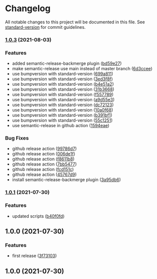 # Changelog

All notable changes to this project will be documented in this file. See [standard-version](https://github.com/conventional-changelog/standard-version) for commit guidelines.

### [1.0.3](https://github.com/TechIsFun/husky-standard-version-playground/compare/v1.0.1...v1.0.3) (2021-08-03)


### Features

* added semantic-release-backmerge plugin ([bd59e27](https://github.com/TechIsFun/husky-standard-version-playground/commits/bd59e27450bd14fe9d74846ef3379e10f2075183))
* make semantic-release use main instead of master branch ([6d3ccee](https://github.com/TechIsFun/husky-standard-version-playground/commits/6d3ccee64681aebb2333f7d5872f01e52eaa57f4))
* use bumpversion with standard-version ([699a811](https://github.com/TechIsFun/husky-standard-version-playground/commits/699a811926f21f0b89ea936c03514c82a3872148))
* use bumpversion with standard-version ([3ed3f8f](https://github.com/TechIsFun/husky-standard-version-playground/commits/3ed3f8fa35686957d3c35fae9b3ade88ac62d245))
* use bumpversion with standard-version ([b4e51a2](https://github.com/TechIsFun/husky-standard-version-playground/commits/b4e51a2ff904696a25fda3eac1a7beacd176c5fd))
* use bumpversion with standard-version ([31b3668](https://github.com/TechIsFun/husky-standard-version-playground/commits/31b36681be3994636f2831fb4497c291dd84be09))
* use bumpversion with standard-version ([f557789](https://github.com/TechIsFun/husky-standard-version-playground/commits/f557789b15b83233532b13e9de3a19224696bfb1))
* use bumpversion with standard-version ([a9d55e3](https://github.com/TechIsFun/husky-standard-version-playground/commits/a9d55e34e05f34ab69da0c28a6d98f2eb976e74e))
* use bumpversion with standard-version ([dc72123](https://github.com/TechIsFun/husky-standard-version-playground/commits/dc721235186f391aec32bb96823b25f98a6b523e))
* use bumpversion with standard-version ([10a0f68](https://github.com/TechIsFun/husky-standard-version-playground/commits/10a0f68b70fd7ab2305512a03103b97e258334a2))
* use bumpversion with standard-version ([b391bf1](https://github.com/TechIsFun/husky-standard-version-playground/commits/b391bf1534d3d91a020d54ef6f4428319165aef9))
* use bumpversion with standard-version ([55c1251](https://github.com/TechIsFun/husky-standard-version-playground/commits/55c1251b5fb580ab208b5ba39798384868e91001))
* use semantic-release in github action ([1594eae](https://github.com/TechIsFun/husky-standard-version-playground/commits/1594eae1aa89d99467a900fc94f22ffe48455f24))


### Bug Fixes

* github release action ([99786d7](https://github.com/TechIsFun/husky-standard-version-playground/commits/99786d7fcca5d692e2a36b9ad182228f0d8a95a2))
* github release action ([006de1f](https://github.com/TechIsFun/husky-standard-version-playground/commits/006de1f943c7e46b30c100231f7f5678810505c9))
* github release action ([f8611b8](https://github.com/TechIsFun/husky-standard-version-playground/commits/f8611b8c018a810ff058f7b698a7bea62985da3e))
* github release action ([7bb5477](https://github.com/TechIsFun/husky-standard-version-playground/commits/7bb5477f171ffbdb8646fb92588dd42b75369563))
* github release action ([fcd151c](https://github.com/TechIsFun/husky-standard-version-playground/commits/fcd151c445996ccda0f77dbfd2cca8043c498686))
* github release action ([45767d9](https://github.com/TechIsFun/husky-standard-version-playground/commits/45767d95adf041b00dae4e4d39608d002140c313))
* install semantic-release-backmerge plugin ([3a95db6](https://github.com/TechIsFun/husky-standard-version-playground/commits/3a95db63d85d30437223bbe23c3473ddb962e72b))

### [1.0.1](https://github.com/TechIsFun/husky-standard-version-playground/compare/v1.0.0...v1.0.1) (2021-07-30)


### Features

* updated scripts ([b40f0fd](https://github.com/TechIsFun/husky-standard-version-playground/commits/b40f0fd0ab6fb6eb8077c73dac09cbaa56672fd0))

## 1.0.0 (2021-07-30)


### Features

* first release ([3f73103](https://github.com/TechIsFun/husky-standard-version-playground/commits/3f73103ebb768f671672c97ac14c918849a23ab9))

## 1.0.0 (2021-07-30)
